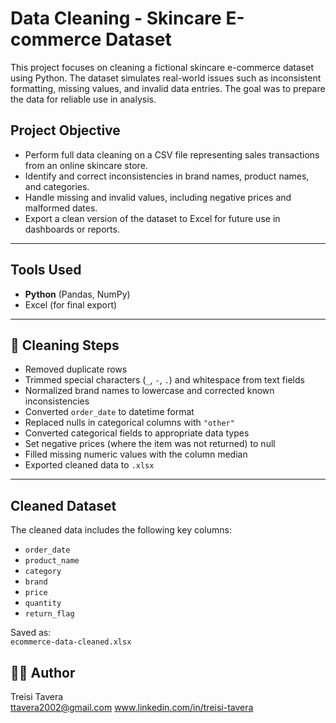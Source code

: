 # Data Cleaning - Skincare E-commerce Dataset

This project focuses on cleaning a fictional skincare e-commerce dataset using Python. The dataset simulates real-world issues such as inconsistent formatting, missing values, and invalid data entries. The goal was to prepare the data for reliable use in analysis.

##  Project Objective

- Perform full data cleaning on a CSV file representing sales transactions from an online skincare store.
- Identify and correct inconsistencies in brand names, product names, and categories.
- Handle missing and invalid values, including negative prices and malformed dates.
- Export a clean version of the dataset to Excel for future use in dashboards or reports.

---

##  Tools Used

- **Python** (Pandas, NumPy)
- Excel (for final export)

---

## 🧪 Cleaning Steps

- Removed duplicate rows
- Trimmed special characters (`_`, `-`, `.`) and whitespace from text fields
- Normalized brand names to lowercase and corrected known inconsistencies
- Converted `order_date` to datetime format
- Replaced nulls in categorical columns with `"other"`
- Converted categorical fields to appropriate data types
- Set negative prices (where the item was not returned) to null
- Filled missing numeric values with the column median
- Exported cleaned data to `.xlsx`

---

##  Cleaned Dataset

The cleaned data includes the following key columns:

- `order_date`
- `product_name`
- `category`
- `brand`
- `price`
- `quantity`
- `return_flag`

Saved as:  
`ecommerce-data-cleaned.xlsx`

## 👩‍💻 Author

Treisi Tavera  
ttavera2002@gmail.com
www.linkedin.com/in/treisi-tavera
